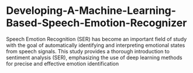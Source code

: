 # Developing-A-Machine-Learning-Based-Speech-Emotion-Recognizer
 Speech Emotion Recognition (SER) has become an important field of  study with the goal of automatically identifying and interpreting emotional states from speech  signals. This study provides a thorough introduction to sentiment analysis (SER),  emphasizing the use of deep learning methods for precise and effective emotion  identification
